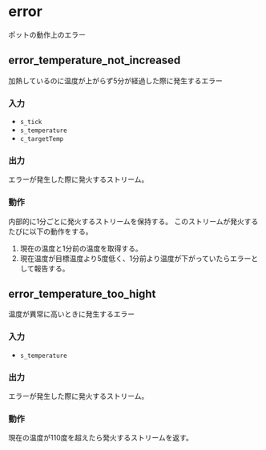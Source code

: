 # error

ポットの動作上のエラー

## error_temperature_not_increased

加熱しているのに温度が上がらず5分が経過した際に発生するエラー

### 入力

- `s_tick`
- `s_temperature`
- `c_targetTemp`

### 出力

エラーが発生した際に発火するストリーム。

### 動作

内部的に1分ごとに発火するストリームを保持する。
このストリームが発火するたびに以下の動作をする。

1. 現在の温度と1分前の温度を取得する。
2. 現在温度が目標温度より5度低く、1分前より温度が下がっていたらエラーとして報告する。

## error_temperature_too_hight

温度が異常に高いときに発生するエラー

### 入力

- `s_temperature`

### 出力

エラーが発生した際に発火するストリーム。

### 動作

現在の温度が110度を超えたら発火するストリームを返す。
